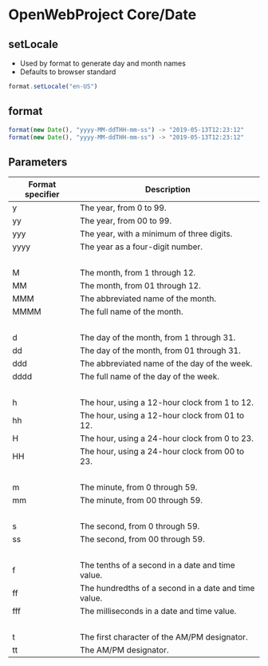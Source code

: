 # OpenWebProject Core/Date

## setLocale
* Used by format to generate day and month names
* Defaults to browser standard
```javascript
format.setLocale("en-US")
```

## format
```javascript
format(new Date(), "yyyy-MM-ddTHH-mm-ss") -> "2019-05-13T12:23:12"
format(new Date(), "yyyy-MM-ddTHH-mm-ss") -> "2019-05-13T12:23:12"
```

## Parameters

| Format specifier | Description  |
| ------- | ---------------- |
| y  | The year, from 0 to 99. |
| yy | The year, from 00 to 99. |
| yyy | The year, with a minimum of three digits. |
| yyyy | The year as a four-digit number. |
| &nbsp; | &nbsp; |
| M | The month, from 1 through 12. |
| MM | The month, from 01 through 12. |
| MMM | The abbreviated name of the month. |
| MMMM | The full name of the month. |
| &nbsp; | &nbsp; |
| d | The day of the month, from 1 through 31. |
| dd | The day of the month, from 01 through 31. |
| ddd | The abbreviated name of the day of the week. |
| dddd | The full name of the day of the week. |
| &nbsp; | &nbsp; |
| h | The hour, using a 12-hour clock from 1 to 12. |
| hh | The hour, using a 12-hour clock from 01 to 12. |
| H | The hour, using a 24-hour clock from 0 to 23. |
| HH | The hour, using a 24-hour clock from 00 to 23. |
| &nbsp; | &nbsp; |
| m | The minute, from 0 through 59. |
| mm | The minute, from 00 through 59. |
| &nbsp; | &nbsp; |
| s | The second, from 0 through 59. |
| ss | The second, from 00 through 59. |
| &nbsp; | &nbsp; |
| f | The tenths of a second in a date and time value. |
| ff | The hundredths of a second in a date and time value. |
| fff | The milliseconds in a date and time value. |
| &nbsp; | &nbsp; |
| t | The first character of the AM/PM designator. |
| tt | The AM/PM designator. |